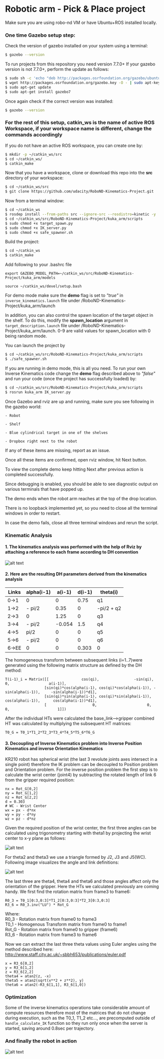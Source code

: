 # Robotic arm - Pick & Place project

Make sure you are using robo-nd VM or have Ubuntu+ROS installed locally.

### One time Gazebo setup step:
Check the version of gazebo installed on your system using a terminal:
```sh
$ gazebo --version
```
To run projects from this repository you need version 7.7.0+
If your gazebo version is not 7.7.0+, perform the update as follows:
```sh
$ sudo sh -c 'echo "deb http://packages.osrfoundation.org/gazebo/ubuntu-stable `lsb_release -cs` main" > /etc/apt/sources.list.d/gazebo-stable.list'
$ wget http://packages.osrfoundation.org/gazebo.key -O - | sudo apt-key add -
$ sudo apt-get update
$ sudo apt-get install gazebo7
```

Once again check if the correct version was installed:
```sh
$ gazebo --version
```
### For the rest of this setup, catkin_ws is the name of active ROS Workspace, if your workspace name is different, change the commands accordingly

If you do not have an active ROS workspace, you can create one by:
```sh
$ mkdir -p ~/catkin_ws/src
$ cd ~/catkin_ws/
$ catkin_make
```

Now that you have a workspace, clone or download this repo into the **src** directory of your workspace:
```sh
$ cd ~/catkin_ws/src
$ git clone https://github.com/udacity/RoboND-Kinematics-Project.git
```

Now from a terminal window:

```sh
$ cd ~/catkin_ws
$ rosdep install --from-paths src --ignore-src --rosdistro=kinetic -y
$ cd ~/catkin_ws/src/RoboND-Kinematics-Project/kuka_arm/scripts
$ sudo chmod +x target_spawn.py
$ sudo chmod +x IK_server.py
$ sudo chmod +x safe_spawner.sh
```
Build the project:
```sh
$ cd ~/catkin_ws
$ catkin_make
```

Add following to your .bashrc file
```
export GAZEBO_MODEL_PATH=~/catkin_ws/src/RoboND-Kinematics-Project/kuka_arm/models

source ~/catkin_ws/devel/setup.bash
```

For demo mode make sure the **demo** flag is set to _"true"_ in `inverse_kinematics.launch` file under /RoboND-Kinematics-Project/kuka_arm/launch

In addition, you can also control the spawn location of the target object in the shelf. To do this, modify the **spawn_location** argument in `target_description.launch` file under /RoboND-Kinematics-Project/kuka_arm/launch. 0-9 are valid values for spawn_location with 0 being random mode.

You can launch the project by
```sh
$ cd ~/catkin_ws/src/RoboND-Kinematics-Project/kuka_arm/scripts
$ ./safe_spawner.sh
```

If you are running in demo mode, this is all you need. To run your own Inverse Kinematics code change the **demo** flag described above to _"false"_ and run your code (once the project has successfully loaded) by:
```sh
$ cd ~/catkin_ws/src/RoboND-Kinematics-Project/kuka_arm/scripts
$ rosrun kuka_arm IK_server.py
```
Once Gazebo and rviz are up and running, make sure you see following in the gazebo world:

	- Robot
	
	- Shelf
	
	- Blue cylindrical target in one of the shelves
	
	- Dropbox right next to the robot
	

If any of these items are missing, report as an issue.

Once all these items are confirmed, open rviz window, hit Next button.

To view the complete demo keep hitting Next after previous action is completed successfully. 

Since debugging is enabled, you should be able to see diagnostic output on various terminals that have popped up.

The demo ends when the robot arm reaches at the top of the drop location. 

There is no loopback implemented yet, so you need to close all the terminal windows in order to restart.

In case the demo fails, close all three terminal windows and rerun the script.

[//]: # (Image References)

[image1]: ./misc_images/misc1.png
[image2]: ./misc_images/theta1.png
[image3]: ./misc_images/kuka-side.png
[image4]: ./misc_images/misc2.png


### Kinematic Analysis
#### 1. The kinematics analysis was performed with the help of Rviz by attaching a reference to each frame according to DH convention

![alt text][image1]

#### 2. Here are the resulting DH parameters derived from the kinematics analysis

Links | alpha(i-1) | a(i-1) | d(i-1) | theta(i)
--- | --- | --- | --- | ---
0->1 | 0 | 0 | 0.75 | q1
1->2 | - pi/2 | 0.35 | 0 | -pi/2 + q2
2->3 | 0 | 1.25 | 0 | q3
3->4 | - pi/2 | -0.054 | 1.5 | q4
4->5 | pi/2 | 0 | 0 | q5
5->6 | - pi/2 | 0 | 0 | q6
6->EE | 0 | 0 | 0.303 | 0

The homogeneous transform between subsequent links (i=1..7)were generated using the following matrix structure as defined by the DH method:
```
T(i-1)_i = Matrix([[               cos(qi),                -sin(qi),                0,                  a(i-1)],
                  [sin(qi)*cos(alpha(i-1), cos(qi)*cos(alpha(i-1)), -sin(alpha(i-1)),     -sin(alpha(i-1))*d1],
                  [sin(qi)*sin(alpha(i-1), cos(qi)*sin(alpha(i-1)),  cos(alpha(i-1)),      cos(alpha(i-1))*d1],
                  [                     0,                       0,                0,                      1]])
```
After the individual HTs were calculated the base_link-->gripper combined HT was calculated by multiplying the subsequent HT matrices:
```
T0_G = T0_1*T1_2*T2_3*T3_4*T4_5*T5_6*T6_G
```

#### 3. Decoupling of Inverse Kinematics problem into Inverse Position Kinematics and inverse Orientation Kinematics

KR210 robot has spherical wrist (the last 3 revolute joints axes intersect in a single point) therefore the IK problem can be decoupled to Position problem and Orientation problem. For the inverse position problem the first step is to calculate the wrist center (joint4) by subtracting  the rotated length of link 6 from the gripper required position:
```
nx = Rot_G[0,2]
ny = Rot_G[1,2]
nz = Rot_G[2,2]
d = 0.303
# WC - Wrist Center
wx = px - d*nx
wy = py - d*ny
wz = pz - d*nz

```
Given the required position of the wrist center, the first three angles can be calculated using trigonometry starting with theta1 by projecting the wrist center to x-y plane as follows:

![alt text][image2]

For theta2 and theta3 we use a triangle formed by J2, J3 and J5(WC). Following image visualizes the angle and link definitions:

![alt text][image3]

The last three are theta4, theta4 and theta6 and those angles affect only the orientation of the gripper. Here the HTs we calculated previously are coming handy. We first find the rotation matrix from frame3 to frame6:
```
R0_3 = T0_1[0:3,0:3]*T1_2[0:3,0:3]*T2_3[0:3,0:3]
R3_6 = R0_3.inv("LU") * Rot_G
```
Where:  
R0_3  - Rotation matrix from frame0 to frame3  
T0_1  - Homogenous Transform matrix from frame0 to frame1  
Rot_G - Rotation matrix from frame0 to gripper (frame6)  
R3_6  - Rotation matrix from frame3 to frame6  

Now we can extract the last three theta values using Euler angles using the method described here: http://www.staff.city.ac.uk/~sbbh653/publications/euler.pdf
```
x = R3_6[0,2]
y = R3_6[1,2]
z = R3_6[2,2]
theta4 = atan2(z, -x)
theta5 = atan2(sqrt(x**2 + z**2), y)
theta6 = atan2(-R3_6[1,1], R3_6[1,0])
```

### Optimization
Some of the inverse kinematics operations take considerable amount of compute resources therefore most of the matrices that do not change during execution, such as the T0_1, T1_2 etc..., are precomputed outside of `handle_calculate_IK` function so they run only once when the server is started, saving around 0.8sec per trajectory. 

### And finally the robot in action
![alt text][image4]

